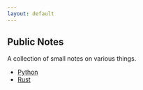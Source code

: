 ```yaml
---
layout: default
---
```


## Public Notes

A collection of small notes on various things.

 * [Python](./Python/index.md)
 * [Rust](./Rust/index.md) 
